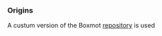 ### Origins

A custum version of the Boxmot [repository](https://github.com/mikel-brostrom/boxmot) is used